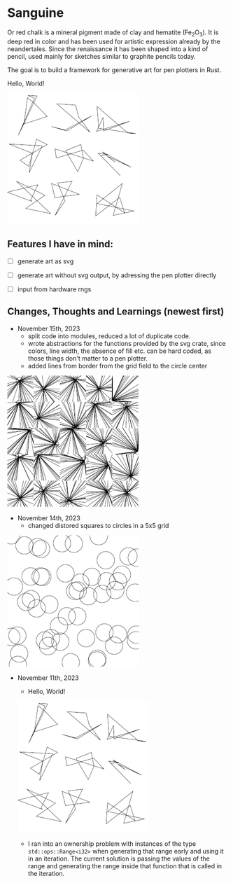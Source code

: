 # Sanguine

Or red chalk is a mineral pigment made of clay and hematite (Fe<sub>2</sub>O<sub>3</sub>). It is deep red in color and has been used for artistic expression already by the neandertales. 
Since the renaissance it has been shaped into a kind of pencil, used mainly for sketches similar to graphite pencils today.

The goal is to build a framework for generative art for pen plotters in Rust.

Hello, World!

![Hello, World! a 3 by 3 grid of 9 groups of 2 distorted squares, black lines on white ground](https://github.com/Mirabellensaft/sanguine/blob/main/images/hello_world.png?raw=true)

## Features I have in mind:

- [ ] generate art as svg
- [ ] generate art without svg output, by adressing the pen plotter directly
- [ ] input from hardware rngs


## Changes, Thoughts and Learnings (newest first)
- November 15th, 2023
    - split code into modules, reduced a lot of duplicate code.
    - wrote abstractions for the functions provided by the svg crate, since colors, line width, the absence of fill etc. can be hard coded, as those things don't matter to a pen plotter.
    - added lines from border from the grid field to the circle center
      
![groups of 2 cirles in a 5 by 5 grid, bleck lines on white ground](https://github.com/Mirabellensaft/sanguine/blob/main/images/image_00003.png?raw=true)

- November 14th, 2023
    - changed distored squares to circles in a 5x5 grid

![groups of 2 cirles in a 5 by 5 grid, bleck lines on white ground](https://github.com/Mirabellensaft/sanguine/blob/main/images/image_00001.png?raw=true)


- November 11th, 2023
    - Hello, World!
      
    ![Hello, World! a 3 by 3 grid of 9 groups of 2 distorted squares, black lines on white ground](https://github.com/Mirabellensaft/sanguine/blob/main/images/hello_world.png?raw=true)
  
    - I ran into an ownership problem with instances of the type `std::ops::Range<i32>` when generating that range early and using it in an iteration. The current solution is passing the values of the range and generating the range inside that function that is called in the iteration.
